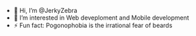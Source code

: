 - 👋 Hi, I’m @JerkyZebra
- 👀 I’m interested in Web deveploment and Mobile development 
- ⚡ Fun fact: Pogonophobia is the irrational fear of beards
<!---
JerkyZebra/JerkyZebra is a ✨ special ✨ repository because its `README.md` (this file) appears on your GitHub profile.
You can click the Preview link to take a look at your changes.
--->
